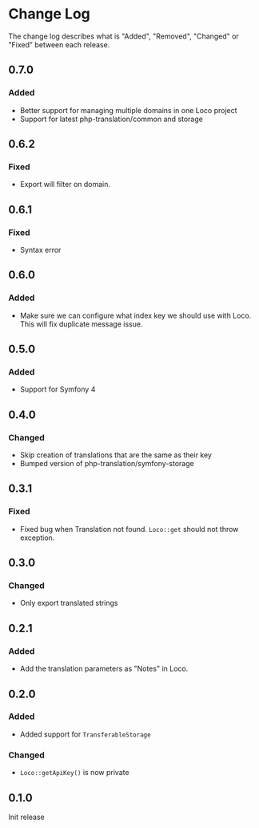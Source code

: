 # Change Log

The change log describes what is "Added", "Removed", "Changed" or "Fixed" between each release.

## 0.7.0

### Added

- Better support for managing multiple domains in one Loco project
- Support for latest php-translation/common and storage

## 0.6.2

### Fixed

- Export will filter on domain.

## 0.6.1

### Fixed

- Syntax error

## 0.6.0

### Added

- Make sure we can configure what index key we should use with Loco. This will fix duplicate message issue.  

## 0.5.0

### Added

- Support for Symfony 4

## 0.4.0

### Changed

- Skip creation of translations that are the same as their key 
- Bumped version of php-translation/symfony-storage

## 0.3.1

### Fixed

- Fixed bug when Translation not found. `Loco::get` should not throw exception.

## 0.3.0

### Changed

- Only export translated strings

## 0.2.1

### Added

- Add the translation parameters as "Notes" in Loco.

## 0.2.0

### Added

- Added support for `TransferableStorage`

### Changed

- `Loco::getApiKey()` is now private

## 0.1.0

Init release
